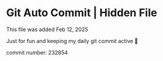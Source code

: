 # Git Auto Commit | Hidden File

This file was added Feb 12, 2025

Just for fun and keeping my daily git commit active 🤪

commit number: 232854
